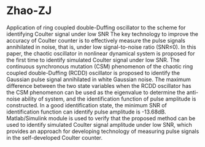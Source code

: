 # Zhao-ZJ
Application of ring coupled double-Duffing oscillator to the scheme for identifying Coulter signal under low SNR
The key technology to improve the accuracy of Coulter counter is to effectively measure the pulse signals annihilated in noise, 
that is, under low signal-to-noise ratio (SNR≤0). In this paper, the chaotic oscillator in nonlinear dynamical system is proposed for 
the first time to identify simulated Coulter signal under low SNR. The continuous synchronous mutation (CSM) phenomenon of the 
chaotic ring coupled double-Duffing (RCDD) oscillator is proposed to identify the Gaussian pulse signal annihilated in white Gaussian noise. 
The maximum difference between the two state variables when the RCDD oscillator has the CSM phenomenon can be used as the eigenvalue to 
determine the anti-noise ability of system, and the identification function of pulse amplitude is constructed. In a good identification state, 
the minimum SNR of identification function can identify pulse amplitude is -13.68dB. Matlab/Simulink module is used to verify that 
the proposed method can be used to identify simulated Coulter signal amplitude under low SNR, which provides an approach for developing technology 
of measuring pulse signals in the 
self-developed Coulter counter.
